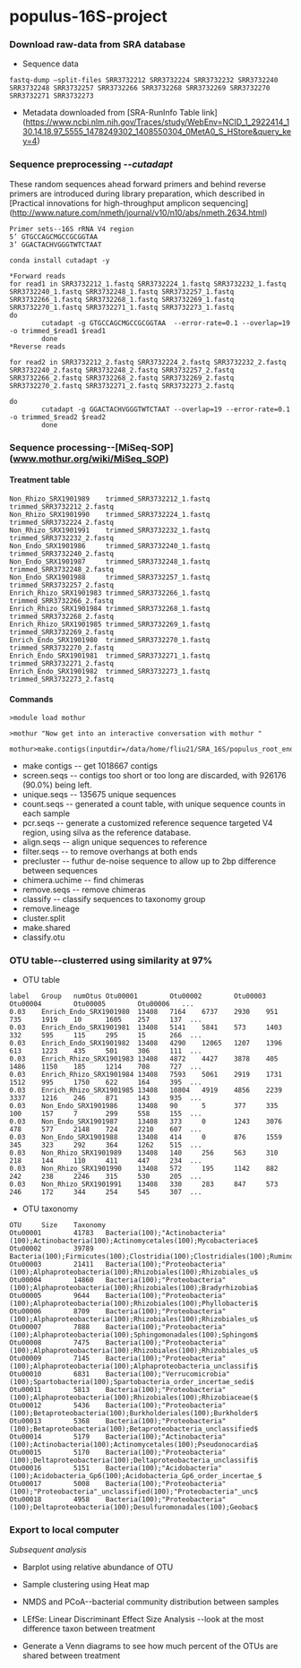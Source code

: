 # populus-16S-project

### Download raw-data from SRA database

* Sequence data


```
fastq-dump –split-files SRR3732212 SRR3732224 SRR3732232 SRR3732240 SRR3732248 SRR3732257 SRR3732266 SRR3732268 SRR3732269 SRR3732270 SRR3732271 SRR3732273
```


* Metadata downloaded from [SRA-RunInfo Table link] (https://www.ncbi.nlm.nih.gov/Traces/study/WebEnv=NCID_1_2922414_130.14.18.97_5555_1478249302_1408550304_0MetA0_S_HStore&query_key=4)


### Sequence preprocessing --*cutadapt*

These random sequences ahead forward primers and behind reverse primers are introduced during library preparation, which described in [Practical innovations for high-throughput amplicon sequencing] (http://www.nature.com/nmeth/journal/v10/n10/abs/nmeth.2634.html)


```
Primer sets--16S rRNA V4 region
5’ GTGCCAGCMGCCGCGGTAA
3’ GGACTACHVGGGTWTCTAAT

conda install cutadapt -y 

*Forward reads
for read1 in SRR3732212_1.fastq SRR3732224_1.fastq SRR3732232_1.fastq SRR3732240_1.fastq SRR3732248_1.fastq SRR3732257_1.fastq SRR3732266_1.fastq SRR3732268_1.fastq SRR3732269_1.fastq SRR3732270_1.fastq SRR3732271_1.fastq SRR3732273_1.fastq
do
        cutadapt -g GTGCCAGCMGCCGCGGTAA  --error-rate=0.1 --overlap=19 -o trimmed_$read1 $read1
        done
*Reverse reads

for read2 in SRR3732212_2.fastq SRR3732224_2.fastq SRR3732232_2.fastq SRR3732240_2.fastq SRR3732248_2.fastq SRR3732257_2.fastq SRR3732266_2.fastq SRR3732268_2.fastq SRR3732269_2.fastq SRR3732270_2.fastq SRR3732271_2.fastq SRR3732273_2.fastq

do
        cutadapt -g GGACTACHVGGGTWTCTAAT --overlap=19 --error-rate=0.1 -o trimmed_$read2 $read2
        done
```


### Sequence processing--[MiSeq-SOP] (www.mothur.org/wiki/MiSeq_SOP)

#### Treatment table 

```
Non_Rhizo_SRX1901989    trimmed_SRR3732212_1.fastq      trimmed_SRR3732212_2.fastq
Non_Rhizo_SRX1901990    trimmed_SRR3732224_1.fastq      trimmed_SRR3732224_2.fastq
Non_Rhizo_SRX1901991    trimmed_SRR3732232_1.fastq      trimmed_SRR3732232_2.fastq
Non_Endo_SRX1901986     trimmed_SRR3732240_1.fastq      trimmed_SRR3732240_2.fastq
Non_Endo_SRX1901987     trimmed_SRR3732248_1.fastq      trimmed_SRR3732248_2.fastq
Non_Endo_SRX1901988     trimmed_SRR3732257_1.fastq      trimmed_SRR3732257_2.fastq
Enrich_Rhizo_SRX1901983 trimmed_SRR3732266_1.fastq      trimmed_SRR3732266_2.fastq
Enrich_Rhizo_SRX1901984 trimmed_SRR3732268_1.fastq      trimmed_SRR3732268_2.fastq
Enrich_Rhizo_SRX1901985 trimmed_SRR3732269_1.fastq      trimmed_SRR3732269_2.fastq
Enrich_Endo_SRX1901980  trimmed_SRR3732270_1.fastq      trimmed_SRR3732270_2.fastq
Enrich_Endo_SRX1901981  trimmed_SRR3732271_1.fastq      trimmed_SRR3732271_2.fastq
Enrich_Endo_SRX1901982  trimmed_SRR3732273_1.fastq      trimmed_SRR3732273_2.fastq
```

#### Commands 
```
>module load mothur
```
```
>mothur "Now get into an interactive conversation with mothur "
```
```
mothur>make.contigs(inputdir=/data/home/fliu21/SRA_16S/populus_root_endosphere_microbiome/raw_data/,outputdir=/data/home/fliu21/SRA_16S/populus_root_endosphere_microbiome/analysis/02_make_contigs/,file=treatment.files,processors=8)
```
* make contigs -- get 1018667 contigs
* screen.seqs -- contigs too short or too long are discarded, with 926176 (90.0%) being left.
* unique.seqs -- 135675 unique sequences
* count.seqs -- generated a count table, with unique sequence counts in each sample
* pcr.seqs -- generate a customized reference sequence targeted V4 region, using silva as the reference database.
* align.seqs -- align unique sequences to reference 
* filter.seqs -- to remove overhangs at both ends
* precluster -- futhur de-noise sequence to allow up to 2bp difference between sequences
* chimera.uchime -- find chimeras
* remove.seqs -- remove chimeras
* classify -- classify sequences to taxonomy group
* remove.lineage
* cluster.split
* make.shared
* classify.otu

### OTU table--clusterred using similarity at 97%

* OTU table

```
label   Group   numOtus Otu00001        Otu00002        Otu00003        Otu00004        Otu00005        Otu00006   ...
0.03    Enrich_Endo_SRX1901980  13408   7164    6737    2930    951     735     1919    10      1605    257     137  ...
0.03    Enrich_Endo_SRX1901981  13408   5141    5841    573     1403    332     595     115     295     15      266  ...
0.03    Enrich_Endo_SRX1901982  13408   4290    12065   1207    1396    613     1223    435     501     306     111  ...
0.03    Enrich_Rhizo_SRX1901983 13408   4872    4427    3878    405     1486    1150    185     1214    708     727  ...
0.03    Enrich_Rhizo_SRX1901984 13408   7593    5061    2919    1731    1512    995     1750    622     164     395  ...
0.03    Enrich_Rhizo_SRX1901985 13408   10804   4919    4856    2239    3337    1216    246     871     143     935  ...
0.03    Non_Endo_SRX1901986     13408   90      5       377     335     100     157     7       299     558     155  ...
0.03    Non_Endo_SRX1901987     13408   373     0       1243    3076    478     577     2148    724     2210    607  ...
0.03    Non_Endo_SRX1901988     13408   414     0       876     1559    345     323     292     364     1262    515  ...
0.03    Non_Rhizo_SRX1901989    13408   140     256     563     310     218     144     110     411     447     234  ...
0.03    Non_Rhizo_SRX1901990    13408   572     195     1142    882     242     238     2246    315     530     205  ...
0.03    Non_Rhizo_SRX1901991    13408   330     283     847     573     246     172     344     254     545     307  ...
```

* OTU taxonomy

```
OTU     Size    Taxonomy
Otu00001        41783   Bacteria(100);"Actinobacteria"(100);Actinobacteria(100);Actinomycetales(100);Mycobacteriace$
Otu00002        39789   Bacteria(100);Firmicutes(100);Clostridia(100);Clostridiales(100);Ruminococcaceae(100);Clost$
Otu00003        21411   Bacteria(100);"Proteobacteria"(100);Alphaproteobacteria(100);Rhizobiales(100);Rhizobiales_u$
Otu00004        14860   Bacteria(100);"Proteobacteria"(100);Alphaproteobacteria(100);Rhizobiales(100);Bradyrhizobia$
Otu00005        9644    Bacteria(100);"Proteobacteria"(100);Alphaproteobacteria(100);Rhizobiales(100);Phyllobacteri$
Otu00006        8709    Bacteria(100);"Proteobacteria"(100);Alphaproteobacteria(100);Rhizobiales(100);Rhizobiales_u$
Otu00007        7888    Bacteria(100);"Proteobacteria"(100);Alphaproteobacteria(100);Sphingomonadales(100);Sphingom$
Otu00008        7475    Bacteria(100);"Proteobacteria"(100);Alphaproteobacteria(100);Rhizobiales(100);Rhizobiales_u$
Otu00009        7145    Bacteria(100);"Proteobacteria"(100);Alphaproteobacteria(100);Alphaproteobacteria_unclassifi$
Otu00010        6831    Bacteria(100);"Verrucomicrobia"(100);Spartobacteria(100);Spartobacteria_order_incertae_sedi$
Otu00011        5813    Bacteria(100);"Proteobacteria"(100);Alphaproteobacteria(100);Rhizobiales(100);Rhizobiaceae($
Otu00012        5436    Bacteria(100);"Proteobacteria"(100);Betaproteobacteria(100);Burkholderiales(100);Burkholder$
Otu00013        5368    Bacteria(100);"Proteobacteria"(100);Betaproteobacteria(100);Betaproteobacteria_unclassified$
Otu00014        5179    Bacteria(100);"Actinobacteria"(100);Actinobacteria(100);Actinomycetales(100);Pseudonocardia$
Otu00015        5170    Bacteria(100);"Proteobacteria"(100);Deltaproteobacteria(100);Deltaproteobacteria_unclassifi$
Otu00016        5151    Bacteria(100);"Acidobacteria"(100);Acidobacteria_Gp6(100);Acidobacteria_Gp6_order_incertae_$
Otu00017        5008    Bacteria(100);"Proteobacteria"(100);"Proteobacteria"_unclassified(100);"Proteobacteria"_unc$
Otu00018        4958    Bacteria(100);"Proteobacteria"(100);Deltaproteobacteria(100);Desulfuromonadales(100);Geobac$

```
### Export to local computer

*Subsequent analysis* 

* Barplot using relative abundance of OTU

* Sample clustering using Heat map

* NMDS and PCoA--bacterial community distribution between samples

* LEfSe: Linear Discriminant Effect Size Analysis --look at the most difference taxon between treatment

* Generate a Venn diagrams to see how much percent of the OTUs are shared between treatment



